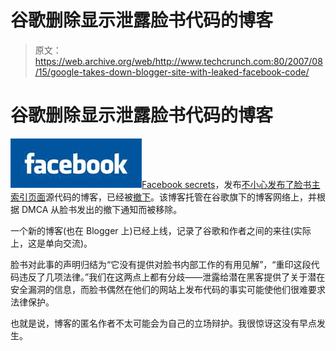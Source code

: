# 谷歌删除显示泄露脸书代码的博客

> 原文：<https://web.archive.org/web/http://www.techcrunch.com:80/2007/08/15/google-takes-down-blogger-site-with-leaked-facebook-code/>

# 谷歌删除显示泄露脸书代码的博客

[![](img/8ed52f19696f2801902924d92e5ed826.png)](https://web.archive.org/web/20230221215251/http://www.crunchbase.com/company/facebook)[Facebook secrets](https://web.archive.org/web/20230221215251/http://facebooksecrets.blogspot.com/)，发布[不小心发布了脸书主索引页面](https://web.archive.org/web/20230221215251/https://techcrunch.com/2007/08/11/facebook-source-code-leaked/)源代码的博客，已经被[撤下](https://web.archive.org/web/20230221215251/http://www.techomical.com/my_weblog/2007/08/facebook-secret.html)。该博客托管在谷歌旗下的博客网络上，并根据 DMCA 从脸书发出的撤下通知而被移除。

一个新的博客(也在 Blogger 上)已经上线，记录了谷歌和作者之间的来往(实际上，这是单向交流)。

脸书对此事的声明归结为“它没有提供对脸书内部工作的有用见解”，“重印这段代码违反了几项法律。”我们在这两点上都有分歧——泄露给潜在黑客提供了关于潜在安全漏洞的信息，而脸书偶然在他们的网站上发布代码的事实可能使他们很难要求法律保护。

也就是说，博客的匿名作者不太可能会为自己的立场辩护。我很惊讶这没有早点发生。